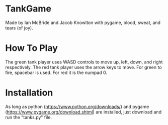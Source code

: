 # TankGame

Made by Ian McBride and Jacob Knowlton with pygame, blood, sweat, and tears (of joy).

# How To Play
The green tank player uses WASD controls to move up, left, down, and right respectively.
The red tank player uses the arrow keys to move.
For green to fire, spacebar is used. For red it is the numpad 0.

# Installation
As long as python (https://www.python.org/downloads/) and pygame (https://www.pygame.org/download.shtml) are installed,
just download and run the "tanks.py" file.
